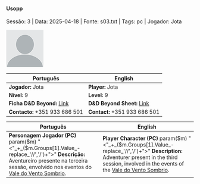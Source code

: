 #### Usopp

Sessão: 3 | Data: 2025-04-18 | Fonte: s03.txt | Tags: pc | Jogador: Jota

![Usopp](blank.png)

| Português | English |
|-----------|---------|
| **Jogador:** Jota | **Player:** Jota |
| **Nível:** 9 | **Level:** 9 |
| **Ficha D&D Beyond:** [Link](https://www.dndbeyond.com/characters/139380083) | **D&D Beyond Sheet:** [Link](https://www.dndbeyond.com/characters/139380083) |
| **Contacto:** +351 933 686 501 | **Contact:** +351 933 686 501 |

| Português | English |
|-----------|---------|
| **Personagem Jogador (PC)** param($m) "<"_+_($m.Groups[1].Value_-replace_'//','/')_+_">" **Descrição:** Aventureiro presente na terceira sessão, envolvido nos eventos do [Vale do Vento Sombrio](vale_do_vento_sombrio.md). | **Player Character (PC)** param($m) "<"_+_($m.Groups[1].Value_-replace_'//','/')_+_">" **Description:** Adventurer present in the third session, involved in the events of the [Vale do Vento Sombrio](vale_do_vento_sombrio.md). |







